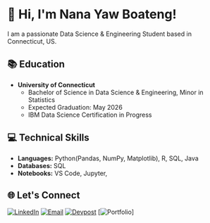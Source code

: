 
# 👋 Hi, I'm Nana Yaw Boateng!
I am a passionate Data Science & Engineering Student based in Connecticut, US. 

## 📚 Education
- **University of Connecticut**
   * Bachelor of Science in Data Science & Engineering, Minor in Statistics
   * Expected Graduation: May 2026
   * IBM Data Science Certification in Progress

## 💻 Technical Skills
- **Languages:** Python(Pandas, NumPy, Matplotlib), R, SQL, Java
- **Databases:** SQL
- **Notebooks:** VS Code, Jupyter,

## 🌐 Let's Connect
[![LinkedIn](https://img.shields.io/badge/LinkedIn-Profile-blue)](https://www.linkedin.com/in/nana-yaw-boateng-866699253/) [![Email](https://img.shields.io/badge/Email-Contact-red)](mailto:boatengnyk240@gmail.com) [![Devpost](https://img.shields.io/badge/Devpost-Profile-brightgreen)](https://devpost.com/nyk20007?ref_content=user-portfolio&ref_feature=portfolio&ref_medium=global-nav) [![Portfolio](https://img.shields.io/badge/Portfolio-Website-orange)]

  
<!---
nanayboateng/nanayboateng is a ✨ special ✨ repository because its `README.md` (this file) appears on your GitHub profile.
You can click the Preview link to take a look at your changes.
--->
